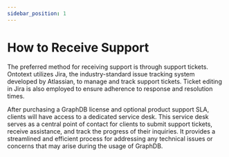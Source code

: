 ```yaml
---
sidebar_position: 1
---
```


# How to Receive Support

The preferred method for receiving support is through support tickets. 
Ontotext utilizes Jira, the industry-standard issue tracking system developed by Atlassian, to manage and track support tickets. 
Ticket editing in Jira is also employed to ensure adherence to response and resolution times.

After purchasing a GraphDB license and optional product support SLA, clients will have access to a dedicated service desk.
This service desk serves as a central point of contact for clients to submit support tickets, receive assistance, 
and track the progress of their inquiries. 
It provides a streamlined and efficient process for addressing any technical issues or concerns that may arise during the usage of GraphDB.
